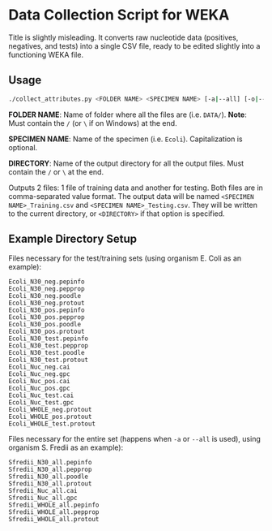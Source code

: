 # Data Collection Script for WEKA

Title is slightly misleading. It converts raw nucleotide data (positives,
negatives, and tests) into a single CSV file, ready to be edited slightly into a
functioning WEKA file.

## Usage

```sh
./collect_attributes.py <FOLDER NAME> <SPECIMEN NAME> [-a|--all] [-o|--output] <DIRECTORY>
```

**FOLDER NAME**: Name of folder where all the files are (i.e. `DATA/`). **Note**:
Must contain the `/` (or `\` if on Windows) at the end.

**SPECIMEN NAME**: Name of the specimen (i.e. `Ecoli`). Capitalization is
optional.

**DIRECTORY**: Name of the output directory for all the output files. Must
contain the `/` or `\` at the end.

Outputs 2 files: 1 file of training data and another for testing. Both files are
in comma-separated value format. The output data will be named
`<SPECIMEN NAME>_Training.csv` and `<SPECIMEN NAME>_Testing.csv`. They will be
written to the current directory, or `<DIRECTORY>` if that option is specified.


## Example Directory Setup

Files necessary for the test/training sets (using organism E. Coli as an
example):

```
Ecoli_N30_neg.pepinfo
Ecoli_N30_neg.pepprop
Ecoli_N30_neg.poodle
Ecoli_N30_neg.protout
Ecoli_N30_pos.pepinfo
Ecoli_N30_pos.pepprop
Ecoli_N30_pos.poodle
Ecoli_N30_pos.protout
Ecoli_N30_test.pepinfo
Ecoli_N30_test.pepprop
Ecoli_N30_test.poodle
Ecoli_N30_test.protout
Ecoli_Nuc_neg.cai
Ecoli_Nuc_neg.gpc
Ecoli_Nuc_pos.cai
Ecoli_Nuc_pos.gpc
Ecoli_Nuc_test.cai
Ecoli_Nuc_test.gpc
Ecoli_WHOLE_neg.protout
Ecoli_WHOLE_pos.protout
Ecoli_WHOLE_test.protout
```

Files necessary for the entire set (happens when `-a` or `--all` is used), using
organism S. Fredii as an example):

```
Sfredii_N30_all.pepinfo
Sfredii_N30_all.pepprop
Sfredii_N30_all.poodle
Sfredii_N30_all.protout
Sfredii_Nuc_all.cai
Sfredii_Nuc_all.gpc
Sfredii_WHOLE_all.pepinfo
Sfredii_WHOLE_all.pepprop
Sfredii_WHOLE_all.protout
```
